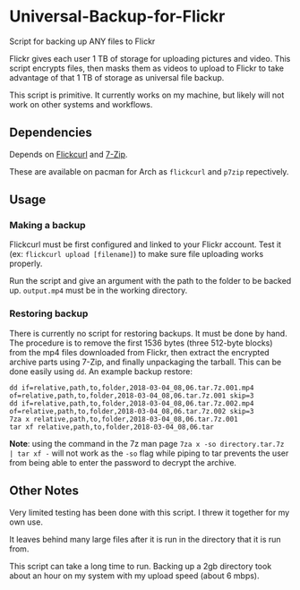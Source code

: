 # Universal-Backup-for-Flickr

Script for backing up ANY files to Flickr

Flickr gives each user 1 TB of storage for uploading pictures and video. This script encrypts files, then masks them as videos to upload to Flickr to take advantage of that 1 TB of storage as universal file backup.

This script is primitive. It currently works on my machine, but likely will not work on other systems and workflows.

## Dependencies

Depends on [Flickcurl](http://librdf.org/flickcurl/) and [7-Zip](http://www.7-zip.org/).

These are available on pacman for Arch as `flickcurl` and `p7zip` repectively.

## Usage

### Making a backup

Flickcurl must be first configured and linked to your Flickr account. Test it (ex: `flickcurl upload [filename]`) to make sure file uploading works properly.

Run the script and give an argument with the path to the folder to be backed up. `output.mp4` must be in the working directory.

### Restoring backup

There is currently no script for restoring backups. It must be done by hand. The procedure is to remove the first 1536 bytes (three 512-byte blocks) from the mp4 files downloaded from Flickr, then extract the encrypted archive parts using 7-Zip, and finally unpackaging the tarball. This can be done easily using `dd`. An example backup restore:

    dd if=relative,path,to,folder,2018-03-04_08,06.tar.7z.001.mp4 of=relative,path,to,folder,2018-03-04_08,06.tar.7z.001 skip=3
    dd if=relative,path,to,folder,2018-03-04_08,06.tar.7z.002.mp4 of=relative,path,to,folder,2018-03-04_08,06.tar.7z.002 skip=3
    7za x relative,path,to,folder,2018-03-04_08,06.tar.7z.001
    tar xf relative,path,to,folder,2018-03-04_08,06.tar

**Note**: using the command in the 7z man page `7za x -so directory.tar.7z | tar xf -` will not work as the `-so` flag while piping to tar prevents the user from being able to enter the password to decrypt the archive.

## Other Notes

Very limited testing has been done with this script. I threw it together for my own use.

It leaves behind many large files after it is run in the directory that it is run from.

This script can take a long time to run. Backing up a 2gb directory took about an hour on my system with my upload speed (about 6 mbps).
